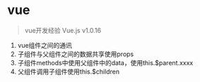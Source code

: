 # vue
> vue开发经验
> Vue.js v1.0.16

1. vue组件之间的通讯
  1. 子组件与父组件之间的数据共享使用props
  2. 子组件methods中使用父组件中的data，使用this.$parent.xxxx
  3. 父组件调用子组件使用this.$children
